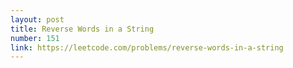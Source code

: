 ```yaml
---
layout: post
title: Reverse Words in a String
number: 151
link: https://leetcode.com/problems/reverse-words-in-a-string
---
```

